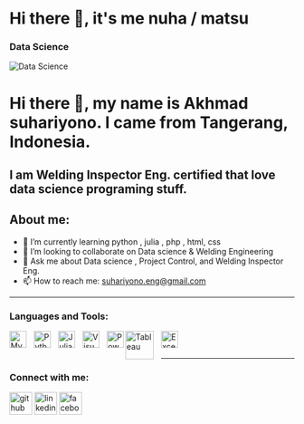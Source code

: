# Hi there 👋, it's me nuha / matsu
### Data Science 
![Data Science ](https://scontent.fcgk4-4.fna.fbcdn.net/v/t39.30808-6/278924383_10220935777652909_393907251193477123_n.jpg?stp=c0.87.904.335a_dst-jpg&_nc_cat=100&ccb=1-7&_nc_sid=dd9801&_nc_ohc=DmhEFM1pDmsAX8tXn3G&_nc_ht=scontent.fcgk4-4.fna&oh=00_AfD2kiyRh9z_HRL9DqvwMZqFa-3hlnLv6DbVvc7ViqKKRQ&oe=63D9CF9E)

# Hi there 👋, my name is Akhmad suhariyono. I came from Tangerang, Indonesia. 
## I am Welding Inspector Eng. certified that love data science programing stuff.


## About me:
- 🌱 I’m currently learning python , julia , php , html, css 
- 👯 I’m looking to collaborate on Data science & Welding Engineering 
- 💬 Ask me about Data science , Project Control, and Welding Inspector Eng. 
- 📫 How to reach me: suhariyono.eng@gmail.com 

---
### Languages and Tools:
[<img align="left" alt="MySQL" width="30px" src="https://cdn.jsdelivr.net/gh/devicons/devicon/icons/mysql/mysql-original.svg" style="padding-right:10px;" />][webdev]
[<img align="left" alt="Python" width="30px" src="https://upload.wikimedia.org/wikipedia/commons/thumb/c/c3/Python-logo-notext.svg/110px-Python-logo-notext.svg.png?20100317150552" style="padding-right:10px;" />][webdev]
[<img align="left" alt="Julia" width="30px" src="https://julialang.org/assets/infra/logo.svg" style="padding-right:10px;" />][webdev]
[<img align="left" alt="Visual" width="30px" src="![image](https://static.wikia.nocookie.net/logopedia/images/9/9a/Visual_Studio_Code_1.35_icon.svg/revision/latest/scale-to-width-down/250?cb=20220814180005)" style="padding-right:10px;" />][webdev]
[<img align="left" alt="PowerBI" width="30px" src="https://powerbi.microsoft.com/pictures/application-logos/svg/powerbi.svg" style="padding-right:0px;" />][webdev]
[<img align="left" alt="Tableau" width="50px" src="https://logos-world.net/wp-content/uploads/2021/10/Tableau-Symbol.png" style="padding-right:10px;" />][webdev]
[<img align="left" alt="Excel" width="30px" src="https://is2-ssl.mzstatic.com/image/thumb/Purple126/v4/a8/fd/5a/a8fd5a84-c6f1-355f-3b9f-6e86598efaa3/XCEL.png/1200x630bb.png" style="padding-right:10px;" />][webdev]


<br />
<br />

---
### Connect with me:
[<img src='https://cdn.jsdelivr.net/npm/simple-icons@3.0.1/icons/github.svg' alt='github' height='40'>](https://github.com/https://github.com/Matsu-suhariyono)  [<img src='https://cdn.jsdelivr.net/npm/simple-icons@3.0.1/icons/linkedin.svg' alt='linkedin' height='40'>](https://www.linkedin.com/in/https://id.linkedin.com/in/akhmad-suhariyono-01921416a/)  [<img src='https://cdn.jsdelivr.net/npm/simple-icons@3.0.1/icons/facebook.svg' alt='facebook' height='40'>](https://www.facebook.com/https://www.facebook.com/ir.akhmad.suhariyono)  



[webdev]: https://github.com/Matsu-suhariyono/matsu-suhariyono
